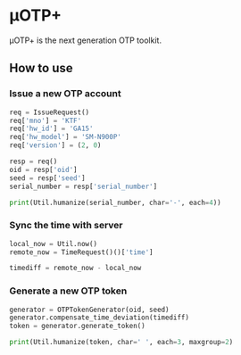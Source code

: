 # μOTP+
μOTP+ is the next generation OTP toolkit.

## How to use
### Issue a new OTP account
```python
req = IssueRequest()
req['mno'] = 'KTF'
req['hw_id'] = 'GA15'
req['hw_model'] = 'SM-N900P'
req['version'] = (2, 0)

resp = req()
oid = resp['oid']
seed = resp['seed']
serial_number = resp['serial_number']

print(Util.humanize(serial_number, char='-', each=4))
```

### Sync the time with server
```python
local_now = Util.now()
remote_now = TimeRequest()()['time']

timediff = remote_now - local_now
```


### Generate a new OTP token
```python
generator = OTPTokenGenerator(oid, seed)
generator.compensate_time_deviation(timediff)
token = generator.generate_token()

print(Util.humanize(token, char=' ', each=3, maxgroup=2)
```
